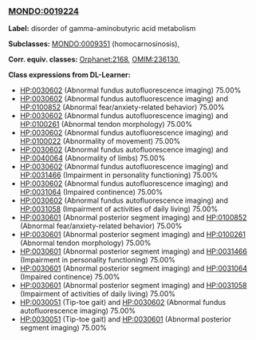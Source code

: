 
### [MONDO:0019224](http://purl.obolibrary.org/obo/MONDO_0019224)
**Label:** disorder of gamma-aminobutyric acid metabolism

**Subclasses:** [MONDO:0009351](http://purl.obolibrary.org/obo/MONDO_0009351) (homocarnosinosis), 

**Corr. equiv. classes:** [Orphanet:2168](http://www.orpha.net/ORDO/Orphanet_2168), [OMIM:236130](http://purl.obolibrary.org/obo/OMIM_236130), 

**Class expressions from DL-Learner:**

- [HP:0030602](http://purl.obolibrary.org/obo/HP_0030602) (Abnormal fundus autofluorescence imaging) 75.00%
- [HP:0030602](http://purl.obolibrary.org/obo/HP_0030602) (Abnormal fundus autofluorescence imaging) and [HP:0100852](http://purl.obolibrary.org/obo/HP_0100852) (Abnormal fear/anxiety-related behavior) 75.00%
- [HP:0030602](http://purl.obolibrary.org/obo/HP_0030602) (Abnormal fundus autofluorescence imaging) and [HP:0100261](http://purl.obolibrary.org/obo/HP_0100261) (Abnormal tendon morphology) 75.00%
- [HP:0030602](http://purl.obolibrary.org/obo/HP_0030602) (Abnormal fundus autofluorescence imaging) and [HP:0100022](http://purl.obolibrary.org/obo/HP_0100022) (Abnormality of movement) 75.00%
- [HP:0030602](http://purl.obolibrary.org/obo/HP_0030602) (Abnormal fundus autofluorescence imaging) and [HP:0040064](http://purl.obolibrary.org/obo/HP_0040064) (Abnormality of limbs) 75.00%
- [HP:0030602](http://purl.obolibrary.org/obo/HP_0030602) (Abnormal fundus autofluorescence imaging) and [HP:0031466](http://purl.obolibrary.org/obo/HP_0031466) (Impairment in personality functioning) 75.00%
- [HP:0030602](http://purl.obolibrary.org/obo/HP_0030602) (Abnormal fundus autofluorescence imaging) and [HP:0031064](http://purl.obolibrary.org/obo/HP_0031064) (Impaired continence) 75.00%
- [HP:0030602](http://purl.obolibrary.org/obo/HP_0030602) (Abnormal fundus autofluorescence imaging) and [HP:0031058](http://purl.obolibrary.org/obo/HP_0031058) (Impairment of activities of daily living) 75.00%
- [HP:0030601](http://purl.obolibrary.org/obo/HP_0030601) (Abnormal posterior segment imaging) and [HP:0100852](http://purl.obolibrary.org/obo/HP_0100852) (Abnormal fear/anxiety-related behavior) 75.00%
- [HP:0030601](http://purl.obolibrary.org/obo/HP_0030601) (Abnormal posterior segment imaging) and [HP:0100261](http://purl.obolibrary.org/obo/HP_0100261) (Abnormal tendon morphology) 75.00%
- [HP:0030601](http://purl.obolibrary.org/obo/HP_0030601) (Abnormal posterior segment imaging) and [HP:0031466](http://purl.obolibrary.org/obo/HP_0031466) (Impairment in personality functioning) 75.00%
- [HP:0030601](http://purl.obolibrary.org/obo/HP_0030601) (Abnormal posterior segment imaging) and [HP:0031064](http://purl.obolibrary.org/obo/HP_0031064) (Impaired continence) 75.00%
- [HP:0030601](http://purl.obolibrary.org/obo/HP_0030601) (Abnormal posterior segment imaging) and [HP:0031058](http://purl.obolibrary.org/obo/HP_0031058) (Impairment of activities of daily living) 75.00%
- [HP:0030051](http://purl.obolibrary.org/obo/HP_0030051) (Tip-toe gait) and [HP:0030602](http://purl.obolibrary.org/obo/HP_0030602) (Abnormal fundus autofluorescence imaging) 75.00%
- [HP:0030051](http://purl.obolibrary.org/obo/HP_0030051) (Tip-toe gait) and [HP:0030601](http://purl.obolibrary.org/obo/HP_0030601) (Abnormal posterior segment imaging) 75.00%


